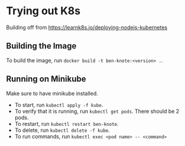 # Trying out K8s

Building off from https://learnk8s.io/deploying-nodejs-kubernetes

## Building the Image

To build the image, run `docker build -t ben-knote:<version> .`.

## Running on Minikube

Make sure to have minikube installed.

- To start, run `kubectl apply -f kube`.
- To verify that it is running, run `kubectl get pods`. There should be 2 pods.
- To restart, run `kubectl restart ben-knote`.
- To delete, run `kubectl delete -f kube`.
- To run commands, run `kubectl exec <pod name> -- <command>`
